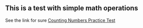## This is a test with simple math operations
See the link for sure
[Counting Numbers Practice Test](https://avetisyanjen.github.io/)


